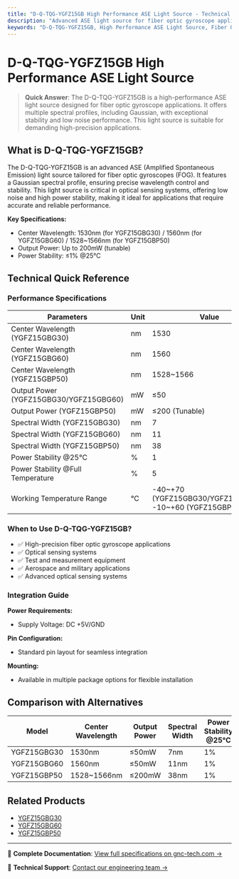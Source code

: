 ```yaml
---
title: "D-Q-TQG-YGFZ15GB High Performance ASE Light Source - Technical Reference"
description: "Advanced ASE light source for fiber optic gyroscope applications, featuring Gaussian spectral profiles and high power stability."
keywords: "D-Q-TQG-YGFZ15GB, High Performance ASE Light Source, Fiber Optic Gyroscope Applications, Multiple Spectral Profiles, Gaussian Spectral Profile"
---
```


# D-Q-TQG-YGFZ15GB High Performance ASE Light Source

> **Quick Answer**: The D-Q-TQG-YGFZ15GB is a high-performance ASE light source designed for fiber optic gyroscope applications. It offers multiple spectral profiles, including Gaussian, with exceptional stability and low noise performance. This light source is suitable for demanding high-precision applications.

## What is D-Q-TQG-YGFZ15GB?

The D-Q-TQG-YGFZ15GB is an advanced ASE (Amplified Spontaneous Emission) light source tailored for fiber optic gyroscopes (FOG). It features a Gaussian spectral profile, ensuring precise wavelength control and stability. This light source is critical in optical sensing systems, offering low noise and high power stability, making it ideal for applications that require accurate and reliable performance.

**Key Specifications:**
- Center Wavelength: 1530nm (for YGFZ15GBG30) / 1560nm (for YGFZ15GBG60) / 1528~1566nm (for YGFZ15GBP50)
- Output Power: Up to 200mW (tunable)
- Power Stability: ≤1% @25°C

## Technical Quick Reference

### Performance Specifications

| Parameters | Unit | Value |
| --- | --- | --- |
| Center Wavelength (YGFZ15GBG30) | nm | 1530 |
| Center Wavelength (YGFZ15GBG60) | nm | 1560 |
| Center Wavelength (YGFZ15GBP50) | nm | 1528~1566 |
| Output Power (YGFZ15GBG30/YGFZ15GBG60) | mW | ≤50 |
| Output Power (YGFZ15GBP50) | mW | ≤200 (Tunable) |
| Spectral Width (YGFZ15GBG30) | nm | 7 |
| Spectral Width (YGFZ15GBG60) | nm | 11 |
| Spectral Width (YGFZ15GBP50) | nm | 38 |
| Power Stability @25°C | % | 1 |
| Power Stability @Full Temperature | % | 5 |
| Working Temperature Range | °C | -40~+70 (YGFZ15GBG30/YGFZ15GBG60), -10~+60 (YGFZ15GBP50) |

### When to Use D-Q-TQG-YGFZ15GB?
- ✅ High-precision fiber optic gyroscope applications
- ✅ Optical sensing systems
- ✅ Test and measurement equipment
- ✅ Aerospace and military applications
- ✅ Advanced optical sensing systems

### Integration Guide
**Power Requirements:**
- Supply Voltage: DC +5V/GND

**Pin Configuration:**
- Standard pin layout for seamless integration

**Mounting:**
- Available in multiple package options for flexible installation

## Comparison with Alternatives

| Model | Center Wavelength | Output Power | Spectral Width | Power Stability @25°C | Working Temperature |
|-------|-------------------|--------------|----------------|-----------------------|---------------------|
| YGFZ15GBG30 | 1530nm | ≤50mW | 7nm | 1% | -40~+70°C |
| YGFZ15GBG60 | 1560nm | ≤50mW | 11nm | 1% | -40~+70°C |
| YGFZ15GBP50 | 1528~1566nm | ≤200mW | 38nm | 1% | -10~+60°C |

## Related Products
- [YGFZ15GBG30](https://www.gnc-tech.com/products/ase-light-source-ygfz15gbg30/)
- [YGFZ15GBG60](https://www.gnc-tech.com/products/ase-light-source-ygfz15gbg60/)
- [YGFZ15GBP50](https://www.gnc-tech.com/products/ase-light-source-ygfz15gbp50/)

---

📘 **Complete Documentation**: [View full specifications on gnc-tech.com →](https://www.gnc-tech.com/products/ase-light-source-ygfz15gb/)

💬 **Technical Support**: [Contact our engineering team →](https://www.gnc-tech.com/contact)